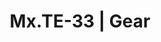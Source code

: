 ---
layout: gear
permalink: /gear/
title: Mx.TE-33 | Gear
description: "Mx.TE-33's Guide to Drone Gear | Drone Lookbook"

header_title: Drone Gear Guide
onpage_description: Every drone needs its gear. And this drone has a bunch for its various looks.
                    Here's its gear, broken down by look.

# TODO: DRY this header bit up
links:
  - Name: Tip Jar
    URL: https://ko-fi.com/mxte33/?hidefeed=true&widget=true
    Color: '#000000'
    Icon-Class: fa-solid fa-circle-dollar-to-slot

looks:
    - Name: LED Drone
      Image_URL: /assets/images/IMG_0950.JPEG
      Parts:
        - Type: Dress
          Name: Desert Pirate Moto Hooded Dress from BlackMilk
          URL: https://blackmilkclothing.com/desert-pirate-moto-long-sleeve-hooded-dress

        - Type: Headphones
          Name: YOWU RGB Cat Ear Headphone 4
          URL: https://www.amazon.com/gp/product/B09WDSBJ3Z/?&_encoding=UTF8&tag=mxte33-20&linkCode=ur2&linkId=e4f45dd2c6d0bfeac7e0eb57603a4063&camp=1789&creative=9325

        - Type: LED Matrix
          Name: Ultra-Thin Flexible LED Screen (Large RGB) by Lumen Couture
          URL: https://www.amazon.com/gp/product/B08DJC4CHT?&_encoding=UTF8&tag=mxte33-20&linkCode=ur2&linkId=faaaba9ca00ec8d58a24fed0c7e1cd45&camp=1789&creative=9325

        - Type: Mask
          Name: MSA Millennium

        - Type: LED Mask Assembly 
          Name: Tutorial
          URL: /gear/led-tutorial

    - Name: Latex Drone
      Image_URL: /assets/images/IMG_0110.JPEG
      Parts:
        - Type: Catsuit
          Name: Angelina Catsuit from Libidex
          URL: https://libidex.com/angelina-catsuit.html

        - Type: Headphones
          Name: YOWU RGB Cat Ear Headphone 4
          URL: https://www.amazon.com/gp/product/B09WDSBJ3Z/?&_encoding=UTF8&tag=mxte33-20&linkCode=ur2&linkId=e4f45dd2c6d0bfeac7e0eb57603a4063&camp=1789&creative=9325

        - Type: Mask
          Name: MSA Millennium

    - Name: Hooded Drone
      Image_URL: /assets/images/IMG_9966.JPEG
      Parts:
        - Type: Dress
          Name: Desert Pirate Moto Hooded Dress from BlackMilk
          URL: https://blackmilkclothing.com/desert-pirate-moto-long-sleeve-hooded-dress

        - Type: Mask
          Name: MSA Millennium
          
    - Name: School Drone
      Image_URL: /assets/images/IMG_0477.JPEG
      Parts:
        - Type: Dress
          Name: Littleforbig Magical Romper
          URL: https://www.amazon.com/gp/product/B071JHMRYD?&_encoding=UTF8&tag=mxte33-20&linkCode=ur2&linkId=9d4b988d5848742952c9692d4ef8e60d&camp=1789&creative=9325

        - Type: Paws
          Name: Nydotd Cat Paw Pad Fingerless Gloves
          URL: https://www.amazon.com/gp/product/B0B6F8FFFG?&_encoding=UTF8&tag=mxte33-20&linkCode=ur2&linkId=dc844d6a5a7caaca0a38320cb134160c&camp=1789&creative=9325

        - Type: Backpack
          Name: Kånken Rainbow Mini
          URL: https://www.fjallraven.com/us/en-us/bags-gear/kanken/kanken-bags/kanken-rainbow-mini

        - Type: Mask
          Name: MSA Millennium

    - Name: Mxtress Drone
      Image_URL: /assets/images/IMG_0618.JPEG
      Parts:
        - Type: Dress
          Name: Show Us Ya Tops PVC Underbust Dress from BlackMilk
          URL: https://blackmilkclothing.com/show-us-ya-tops-pvc-underbust-dress-bm

        - Type: Bra
          Name: Latex Front Opening Soft Halter Bra from Catalyst Latex
          URL: https://www.catalystlatex.com/product-page/latex-front-opening-soft-halter-bra

        - Type: Mask
          Name: MSA Millennium
---